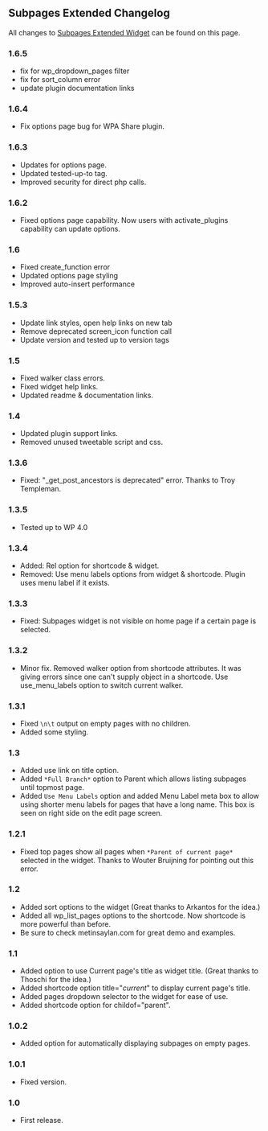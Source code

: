 ## Subpages Extended Changelog

All changes to [Subpages Extended Widget](https://wpassist.me/projects/wordpress/subpages-extended/) can be found on this page.

### 1.6.5
* fix for wp_dropdown_pages filter
* fix for sort_column error
* update plugin documentation links

### 1.6.4
* Fix options page bug for WPA Share plugin.

### 1.6.3
* Updates for options page.
* Updated tested-up-to tag.
* Improved security for direct php calls.

### 1.6.2
* Fixed options page capability. Now users with activate_plugins capability can update options.

### 1.6
* Fixed create_function error
* Updated options page styling
* Improved auto-insert performance

### 1.5.3
* Update link styles, open help links on new tab
* Remove deprecated screen_icon function call
* Update version and tested up to version tags

### 1.5

* Fixed walker class errors.
* Fixed widget help links.
* Updated readme & documentation links.

### 1.4
* Updated plugin support links.
* Removed unused tweetable script and css.

### 1.3.6
* Fixed: "\_get_post_ancestors is deprecated" error. Thanks to Troy Templeman.

### 1.3.5
* Tested up to WP 4.0

### 1.3.4
* Added: Rel option for shortcode & widget.
* Removed: Use menu labels options from widget & shortcode. Plugin uses menu label if it exists.

### 1.3.3
* Fixed: Subpages widget is not visible on home page if a certain page is selected.

### 1.3.2
* Minor fix. Removed walker option from shortcode attributes. It was giving errors since one can't supply object in a shortcode. Use use_menu_labels option to switch current walker.

### 1.3.1
* Fixed `\n\t` output on empty pages with no children.
* Added some styling.

### 1.3
* Added use link on title option.
* Added `*Full Branch*` option to Parent which allows listing subpages until topmost page.
* Added `Use Menu Labels` option and added Menu Label meta box to allow using shorter menu labels for pages that have a long name. This box is seen on right side on the edit page screen.

### 1.2.1
* Fixed top pages show all pages when `*Parent of current page*` selected in the widget. Thanks to Wouter Bruijning for pointing out this error.

### 1.2
* Added sort options to the widget (Great thanks to Arkantos for the idea.)
* Added all wp_list_pages options to the shortcode. Now shortcode is more powerful than before.
* Be sure to check metinsaylan.com for great demo and examples.

### 1.1
* Added option to use Current page's title as widget title. (Great thanks to Thoschi for the idea.)
* Added shortcode option title="*current*" to display current page's title.
* Added pages dropdown selector to the widget for ease of use.
* Added shortcode option for childof="parent".

### 1.0.2
* Added option for automatically displaying subpages on empty pages.

### 1.0.1
* Fixed version.

### 1.0
* First release.
